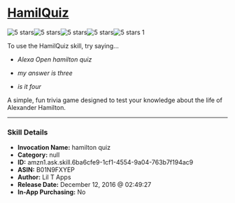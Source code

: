 # [HamilQuiz](http://alexa.amazon.com/#skills/amzn1.ask.skill.6ba6cfe9-1cf1-4554-9a04-763b7f194ac9)
![5 stars](../../images/ic_star_black_18dp_1x.png)![5 stars](../../images/ic_star_black_18dp_1x.png)![5 stars](../../images/ic_star_black_18dp_1x.png)![5 stars](../../images/ic_star_black_18dp_1x.png)![5 stars](../../images/ic_star_black_18dp_1x.png) 1

To use the HamilQuiz skill, try saying...

* *Alexa Open hamilton quiz*

* *my answer is three*

* *is it four*

A simple, fun trivia game designed to test your knowledge about the life of Alexander Hamilton.

***

### Skill Details

* **Invocation Name:** hamilton quiz
* **Category:** null
* **ID:** amzn1.ask.skill.6ba6cfe9-1cf1-4554-9a04-763b7f194ac9
* **ASIN:** B01N9FXYEP
* **Author:** Lil T Apps
* **Release Date:** December 12, 2016 @ 02:49:27
* **In-App Purchasing:** No

